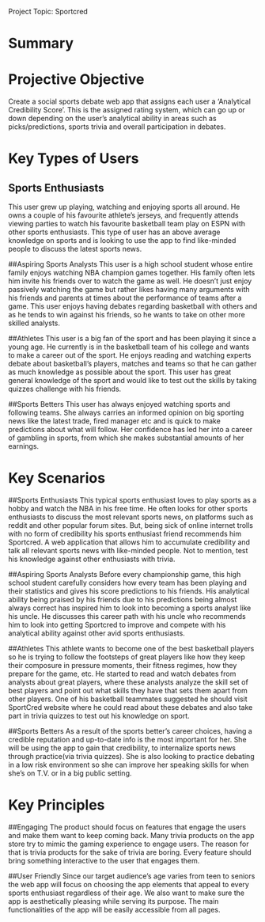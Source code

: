 Project Topic: Sportcred
# Summary

# Projective Objective
Create a social sports debate web app that assigns each user a ‘Analytical Credibility Score’. This is the assigned rating system, which can go up or down depending on the user’s analytical ability in areas such as picks/predictions, sports trivia and overall participation in debates.
 
# Key Types of Users

## Sports Enthusiasts
This user grew up playing, watching and enjoying sports all around. He owns a couple of his favourite athlete’s jerseys, and frequently attends viewing parties to watch his favourite basketball team play on ESPN with other sports enthusiasts. This type of user has an above average knowledge on sports and is looking to use the app to find like-minded people to discuss the latest sports news.

##Aspiring Sports Analysts
This user is a high school student whose entire family enjoys watching NBA champion games together. His family often lets him invite his friends over to watch the game as well. He doesn’t just enjoy passively watching the game but rather likes having many arguments with his friends and parents at times about the performance of teams after a game. This user enjoys having debates regarding basketball with others and as he tends to win against his friends, so he wants to take on other more skilled analysts. 

##Athletes
This user is a big fan of the sport and has been playing it since a young age. He currently is in the basketball team of his college and wants to make a career out of the sport. He enjoys reading and watching experts debate about basketball’s players, matches and teams so that he can gather as much knowledge as possible about the sport. This user has great general knowledge of the sport and would like to test out the skills by taking quizzes challenge with his friends.

##Sports Betters
This user has always enjoyed watching sports and following teams. She always carries an informed opinion on big sporting news like the latest trade, fired manager etc and is quick to make predictions about what will follow. Her confidence has led her into a career of gambling in sports, from which she makes substantial amounts of her earnings. 


# Key Scenarios

##Sports Enthusiasts
This typical sports enthusiast loves to play sports as a hobby and watch the NBA in his free time. He often looks for other sports enthusiasts to discuss the most relevant sports news, on platforms such as reddit and other popular forum sites. But, being sick of online internet trolls with no form of credibility his sports enthusiast friend recommends him Sportcred. A web application that allows him to accumulate credibility and talk all relevant sports news with like-minded people. Not to mention, test his knowledge against other enthusiasts with trivia.


##Aspiring Sports Analysts
Before every championship game, this high school student carefully considers how every team has been playing and their statistics and gives his score predictions to his friends. His analytical ability being praised by his friends due to his predictions being almost always correct has inspired him to look into becoming a sports analyst like his uncle. He discusses this career path with his uncle who recommends him to look into getting Sportcred to improve and compete with his analytical ability against other avid sports enthusiasts. 

##Athletes
This athlete wants to become one of the best basketball players so he is trying to follow the footsteps of great players like how they keep their composure in pressure moments, their fitness regimes, how they prepare for the game, etc. He started to read and watch debates from analysts about great players, where these analysts analyze the skill set of best players and point out what skills they have that sets them apart from other players. One of his basketball teammates suggested he should visit SportCred website where he could read about these debates and also take part in trivia quizzes to test out his knowledge on sport.

##Sports Betters
As a result of the sports better’s career choices, having a credible reputation and up-to-date info is the most important for her. She will be using the app to gain that credibility, to internalize sports news through practice(via trivia quizzes). She is also looking to practice debating in a low risk environment so she can improve her speaking skills for when she’s on T.V. or in a big public setting.


# Key Principles

##Engaging
The product should focus on features that engage the users and make them want to keep coming back. Many trivia products on the app store try to mimic the gaming experience to engage users. The reason for that is trivia products for the sake of trivia are boring. Every feature should bring something interactive to the user that engages them.

##User Friendly
Since our target audience’s age varies from teen to seniors the web app will focus on choosing the app elements that appeal to every sports enthusiast regardless of their age. We also want to make sure the app is aesthetically pleasing while serving its purpose. The main functionalities of the app will be easily accessible from all pages.
